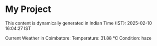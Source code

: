 # My Project

This content is dynamically generated in Indian Time (IST): 2025-02-10 16:04:27 IST


Current Weather in Coimbatore:
Temperature: 31.88 °C
Condition: haze
